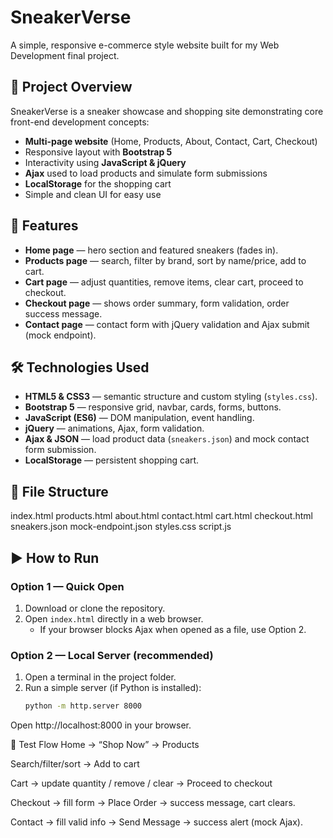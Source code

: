 # SneakerVerse

A simple, responsive e-commerce style website built for my Web Development final project.

## 🔹 Project Overview
SneakerVerse is a sneaker showcase and shopping site demonstrating core front-end development concepts:

- **Multi-page website** (Home, Products, About, Contact, Cart, Checkout)
- Responsive layout with **Bootstrap 5**
- Interactivity using **JavaScript & jQuery**
- **Ajax** used to load products and simulate form submissions
- **LocalStorage** for the shopping cart
- Simple and clean UI for easy use

## 🚀 Features
- **Home page** — hero section and featured sneakers (fades in).
- **Products page** — search, filter by brand, sort by name/price, add to cart.
- **Cart page** — adjust quantities, remove items, clear cart, proceed to checkout.
- **Checkout page** — shows order summary, form validation, order success message.
- **Contact page** — contact form with jQuery validation and Ajax submit (mock endpoint).

## 🛠️ Technologies Used
- **HTML5 & CSS3** — semantic structure and custom styling (`styles.css`).
- **Bootstrap 5** — responsive grid, navbar, cards, forms, buttons.
- **JavaScript (ES6)** — DOM manipulation, event handling.
- **jQuery** — animations, Ajax, form validation.
- **Ajax & JSON** — load product data (`sneakers.json`) and mock contact form submission.
- **LocalStorage** — persistent shopping cart.

## 📂 File Structure
index.html
products.html
about.html
contact.html
cart.html
checkout.html
sneakers.json
mock-endpoint.json
styles.css
script.js



## ▶️ How to Run
### Option 1 — Quick Open
1. Download or clone the repository.
2. Open `index.html` directly in a web browser.
   - If your browser blocks Ajax when opened as a file, use Option 2.

### Option 2 — Local Server (recommended)
1. Open a terminal in the project folder.
2. Run a simple server (if Python is installed):
   ```bash
   python -m http.server 8000
Open http://localhost:8000 in your browser.

🧪 Test Flow
Home → “Shop Now” → Products

Search/filter/sort → Add to cart

Cart → update quantity / remove / clear → Proceed to checkout

Checkout → fill form → Place Order → success message, cart clears.

Contact → fill valid info → Send Message → success alert (mock Ajax).
